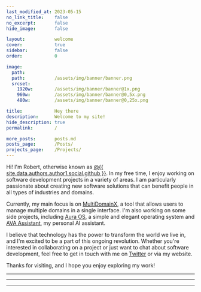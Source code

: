 ```yaml
---
last_modified_at: 2023-05-15
no_link_title:    false 
no_excerpt:       false 
hide_image:       false

layout:           welcome
cover:            true
sidebar:          false
order:            0

image:
  path:
  path:           /assets/img/banner/banner.png
  srcset:
    1920w:        /assets/img/banner/banner@1x.png
    960w:         /assets/img/banner/banner@0,5x.png
    480w:         /assets/img/banner/banner@0,25x.png

title:            Hey there
description:      Welcome to my site!
hide_description: true
permalink:        /

more_posts:       posts.md
posts_page:       /Posts/
projects_page:    /Projects/
---
```


Hi! I'm Robert, otherwise known as [@{{ site.data.authors.author1.social.github }}]({{site.data.social.github.prepend}}{{site.data.authors.author1.social.github}}). In my free time, I enjoy working on software development projects in a variety of areas. I am particularly passionate about creating new software solutions that can benefit people in all types of industries and domains.

Currently, my main focus is on [MultiDomainX](https://ryvor.github.io/tag-multidomainx/), a tool that allows users to manage multiple domains in a single interface. I'm also working on some side projects, including [Aura OS](https://ryvor.github.io/tag-auraos), a simple and elegant operating system and [AVA Assistant](https://ryvor.github.io/tag-AVA), my personal AI assistant.

I believe that technology has the power to transform the world we live in, and I'm excited to be a part of this ongoing revolution. Whether you're interested in collaborating on a project or just want to chat about software development, feel free to get in touch with me on [Twitter]({{site.data.social.twitter.prepend}}{{site.data.authors.author1.social.twitter}}) or via my website.

Thanks for visiting, and I hope you enjoy exploring my work!

***

<!--posts-->

***

<!--projects-->

***

<!--posts_list-->